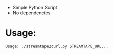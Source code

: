 - Simple Python Script
- No dependencies



Usage:
======
```
Usage: ./streamtape2curl.py STREAMTAPE_URL...
```